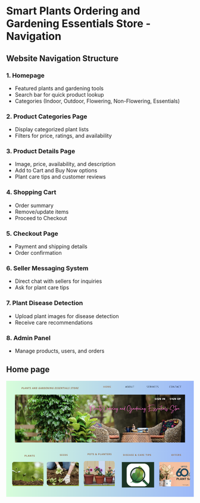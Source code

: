 # Smart Plants Ordering and Gardening Essentials Store - Navigation  

## Website Navigation Structure  

### **1. Homepage**  
- Featured plants and gardening tools  
- Search bar for quick product lookup  
- Categories (Indoor, Outdoor, Flowering, Non-Flowering, Essentials)  

### **2. Product Categories Page**  
- Display categorized plant lists  
- Filters for price, ratings, and availability  

### **3. Product Details Page**  
- Image, price, availability, and description  
- Add to Cart and Buy Now options  
- Plant care tips and customer reviews  

### **4. Shopping Cart**  
- Order summary  
- Remove/update items  
- Proceed to Checkout  

### **5. Checkout Page**  
- Payment and shipping details  
- Order confirmation  

### **6. Seller Messaging System**  
- Direct chat with sellers for inquiries  
- Ask for plant care tips  

### **7. Plant Disease Detection**  
- Upload plant images for disease detection  
- Receive care recommendations  

### **8. Admin Panel**  
- Manage products, users, and orders  

## Home page

<img src="images/homepage.png">